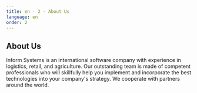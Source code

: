 ```yaml
---
title: en - 2 - About Us
language: en
order: 2
---
```

<a id="about"></a>

<div class="title-block center"><h2>About Us</h2></div>
<div class="text-block">Inform Systems is an international software company with experience in logistics, retail, and agriculture. Our outstanding team is made of competent professionals who will skillfully help you implement and incorporate the best technologies into your company's strategy. We cooperate with partners around the world.</div>